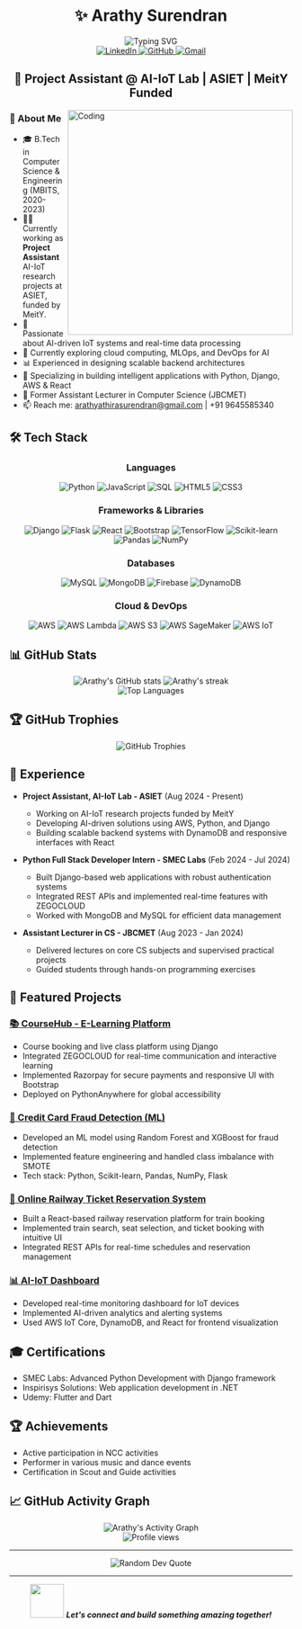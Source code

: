 # <div align="center">✨ Arathy Surendran</div>

<div align="center">
  <img src="https://readme-typing-svg.herokuapp.com?font=Fira+Code&pause=1000&color=6A5ACD&center=true&vCenter=true&width=435&lines=Python+Developer;AI+%2B+IoT+Enthusiast;Full+Stack+Developer;Passionate+Educator" alt="Typing SVG" />
</div>

<div align="center">
  <a href="https://www.linkedin.com/in/arathy-surendran">
    <img src="https://img.shields.io/badge/LinkedIn-0077B5?style=for-the-badge&logo=linkedin&logoColor=white" alt="LinkedIn" />
  </a>
  <a href="https://github.com/arathysurendran">
    <img src="https://img.shields.io/badge/GitHub-100000?style=for-the-badge&logo=github&logoColor=white" alt="GitHub" />
  </a>
  <a href="mailto:arathyathirasurendran@gmail.com">
    <img src="https://img.shields.io/badge/Gmail-D14836?style=for-the-badge&logo=gmail&logoColor=white" alt="Gmail" />
  </a>
</div>

## <div align="center">🚀 Project Assistant @ AI-IoT Lab | ASIET | MeitY Funded</div>

<img align="right" alt="Coding" width="400" src="https://media.giphy.com/media/L1R1tvI9svkIWwpVYr/giphy.gif">

### 💫 About Me
- 🎓 B.Tech in Computer Science & Engineering (MBITS, 2020-2023)
- 👩‍💻 Currently working as **Project Assistant** AI-IoT research projects at ASIET, funded by MeitY.
- 🧠 Passionate about AI-driven IoT systems and real-time data processing
- 🌱 Currently exploring cloud computing, MLOps, and DevOps for AI
- 📊 Experienced in designing scalable backend architectures
- 🎯 Specializing in building intelligent applications with Python, Django, AWS & React
- 🎤 Former Assistant Lecturer in Computer Science (JBCMET)
- 📫 Reach me: arathyathirasurendran@gmail.com | +91 9645585340

## 🛠️ Tech Stack

<div align="center">
  
### Languages
![Python](https://img.shields.io/badge/Python-3776AB?style=for-the-badge&logo=python&logoColor=white)
![JavaScript](https://img.shields.io/badge/JavaScript-F7DF1E?style=for-the-badge&logo=javascript&logoColor=black)
![SQL](https://img.shields.io/badge/SQL-4479A1?style=for-the-badge&logo=mysql&logoColor=white)
![HTML5](https://img.shields.io/badge/HTML5-E34F26?style=for-the-badge&logo=html5&logoColor=white)
![CSS3](https://img.shields.io/badge/CSS3-1572B6?style=for-the-badge&logo=css3&logoColor=white)

### Frameworks & Libraries
![Django](https://img.shields.io/badge/Django-092E20?style=for-the-badge&logo=django&logoColor=white)
![Flask](https://img.shields.io/badge/Flask-000000?style=for-the-badge&logo=flask&logoColor=white)
![React](https://img.shields.io/badge/React-20232A?style=for-the-badge&logo=react&logoColor=61DAFB)
![Bootstrap](https://img.shields.io/badge/Bootstrap-563D7C?style=for-the-badge&logo=bootstrap&logoColor=white)
![TensorFlow](https://img.shields.io/badge/TensorFlow-FF6F00?style=for-the-badge&logo=tensorflow&logoColor=white)
![Scikit-learn](https://img.shields.io/badge/scikit_learn-F7931E?style=for-the-badge&logo=scikit-learn&logoColor=white)
![Pandas](https://img.shields.io/badge/Pandas-150458?style=for-the-badge&logo=pandas&logoColor=white)
![NumPy](https://img.shields.io/badge/NumPy-013243?style=for-the-badge&logo=numpy&logoColor=white)

### Databases
![MySQL](https://img.shields.io/badge/MySQL-4479A1?style=for-the-badge&logo=mysql&logoColor=white)
![MongoDB](https://img.shields.io/badge/MongoDB-4EA94B?style=for-the-badge&logo=mongodb&logoColor=white)
![Firebase](https://img.shields.io/badge/Firebase-FFCA28?style=for-the-badge&logo=firebase&logoColor=black)
![DynamoDB](https://img.shields.io/badge/DynamoDB-4053D6?style=for-the-badge&logo=amazon-dynamodb&logoColor=white)

### Cloud & DevOps
![AWS](https://img.shields.io/badge/AWS-232F3E?style=for-the-badge&logo=amazon-aws&logoColor=white)
![AWS Lambda](https://img.shields.io/badge/AWS_Lambda-FF9900?style=for-the-badge&logo=amazonaws&logoColor=white)
![AWS S3](https://img.shields.io/badge/AWS_S3-569A31?style=for-the-badge&logo=amazons3&logoColor=white)
![AWS SageMaker](https://img.shields.io/badge/SageMaker-FF9900?style=for-the-badge&logo=amazonaws&logoColor=white)
![AWS IoT](https://img.shields.io/badge/AWS_IoT-FF9900?style=for-the-badge&logo=amazonaws&logoColor=white)

</div>

## 📊 GitHub Stats
<div align="center">
  <img src="https://github-readme-stats.vercel.app/api?username=arathysurendran&show_icons=true&theme=tokyonight" alt="Arathy's GitHub stats" />
  <img src="https://github-readme-streak-stats.herokuapp.com/?user=arathysurendran&theme=tokyonight" alt="Arathy's streak" />
</div>

<div align="center">
  <img src="https://github-readme-stats.vercel.app/api/top-langs/?username=arathysurendran&layout=compact&theme=tokyonight" alt="Top Languages" />
</div>

## 🏆 GitHub Trophies
<div align="center">
  <img src="https://github-profile-trophy.vercel.app/?username=arathysurendran&theme=nord&row=1" alt="GitHub Trophies" />
</div>

## 💼 Experience
- **Project Assistant, AI-IoT Lab - ASIET** (Aug 2024 - Present)
  - Working on AI-IoT research projects funded by MeitY
  - Developing AI-driven solutions using AWS, Python, and Django
  - Building scalable backend systems with DynamoDB and responsive interfaces with React

- **Python Full Stack Developer Intern - SMEC Labs** (Feb 2024 - Jul 2024)
  - Built Django-based web applications with robust authentication systems
  - Integrated REST APIs and implemented real-time features with ZEGOCLOUD
  - Worked with MongoDB and MySQL for efficient data management

- **Assistant Lecturer in CS - JBCMET** (Aug 2023 - Jan 2024)
  - Delivered lectures on core CS subjects and supervised practical projects
  - Guided students through hands-on programming exercises

## 🚀 Featured Projects

### [📚 CourseHub - E-Learning Platform](https://github.com/Arathy123456/E-learn.git)
- Course booking and live class platform using Django
- Integrated ZEGOCLOUD for real-time communication and interactive learning
- Implemented Razorpay for secure payments and responsive UI with Bootstrap
- Deployed on PythonAnywhere for global accessibility

### [🔐 Credit Card Fraud Detection (ML)]()
- Developed an ML model using Random Forest and XGBoost for fraud detection
- Implemented feature engineering and handled class imbalance with SMOTE
- Tech stack: Python, Scikit-learn, Pandas, NumPy, Flask

### [🚄 Online Railway Ticket Reservation System]()
- Built a React-based railway reservation platform for train booking
- Implemented train search, seat selection, and ticket booking with intuitive UI
- Integrated REST APIs for real-time schedules and reservation management

### [📊 AI-IoT Dashboard]()
- Developed real-time monitoring dashboard for IoT devices
- Implemented AI-driven analytics and alerting systems
- Used AWS IoT Core, DynamoDB, and React for frontend visualization

## 🎓 Certifications
- SMEC Labs: Advanced Python Development with Django framework
- Inspirisys Solutions: Web application development in .NET
- Udemy: Flutter and Dart

## 🏆 Achievements
- Active participation in NCC activities
- Performer in various music and dance events
- Certification in Scout and Guide activities

## 📈 GitHub Activity Graph
<div align="center">
  <img alt="Arathy's Activity Graph" src="https://github-readme-activity-graph.vercel.app/graph?username=arathysurendran&theme=react-dark" />
</div>

<div align="center">
  <img src="https://komarev.com/ghpvc/?username=arathysurendran&label=Profile%20views&color=0e75b6&style=flat" alt="Profile views" />
</div>

---

<div align="center">
  <img src="https://quotes-github-readme.vercel.app/api?type=horizontal&theme=radical" alt="Random Dev Quote" />
</div>

---

<div align="center">
  <img src="https://media.giphy.com/media/LnQjpWaON8nhr21vNW/giphy.gif" width="60"> <em><b>Let's connect and build something amazing together!</b></em>
</div>
